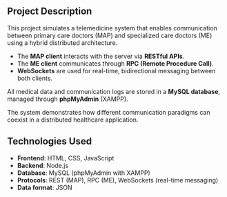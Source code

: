 ## Project Description

This project simulates a telemedicine system that enables communication between primary care doctors (MAP) and specialized care doctors (ME) using a hybrid distributed architecture.

- The **MAP client** interacts with the server via **RESTful APIs**.
- The **ME client** communicates through **RPC (Remote Procedure Call)**.
- **WebSockets** are used for real-time, bidirectional messaging between both clients.

All medical data and communication logs are stored in a **MySQL database**, managed through **phpMyAdmin** (XAMPP).

The system demonstrates how different communication paradigms can coexist in a distributed healthcare application.

## Technologies Used

- **Frontend**: HTML, CSS, JavaScript
- **Backend**: Node.js
- **Database**: MySQL (phpMyAdmin with XAMPP)
- **Protocols**: REST (MAP), RPC (ME), WebSockets (real-time messaging)
- **Data format**: JSON
